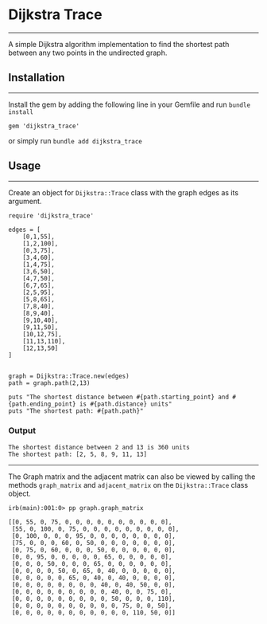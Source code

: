 # Dijkstra Trace
___
A simple Dijkstra algorithm implementation to find the shortest path between any two points in the undirected graph. 

## Installation
___
Install the gem by adding the following line in your Gemfile and run `bundle install`
```
gem 'dijkstra_trace'
```
or simply run `bundle add dijkstra_trace`
## Usage
___
Create an object for `Dijkstra::Trace` class with the graph edges as its argument.
```
require 'dijkstra_trace'

edges = [
    [0,1,55],
    [1,2,100],
    [0,3,75],
    [3,4,60],
    [1,4,75],
    [3,6,50],
    [4,7,50],
    [6,7,65],
    [2,5,95],
    [5,8,65],
    [7,8,40],
    [8,9,40],
    [9,10,40],
    [9,11,50],
    [10,12,75],
    [11,13,110],
    [12,13,50]
]


graph = Dijkstra::Trace.new(edges)
path = graph.path(2,13)

puts "The shortest distance between #{path.starting_point} and #{path.ending_point} is #{path.distance} units"
puts "The shortest path: #{path.path}"

```
### Output
```
The shortest distance between 2 and 13 is 360 units
The shortest path: [2, 5, 8, 9, 11, 13]
```
___
The Graph matrix and the adjacent matrix can also be viewed by calling the methods `graph_matrix` and `adjacent_matrix` on the `Dijkstra::Trace` class object.
```
irb(main):001:0> pp graph.graph_matrix

[[0, 55, 0, 75, 0, 0, 0, 0, 0, 0, 0, 0, 0, 0],
 [55, 0, 100, 0, 75, 0, 0, 0, 0, 0, 0, 0, 0, 0],
 [0, 100, 0, 0, 0, 95, 0, 0, 0, 0, 0, 0, 0, 0],
 [75, 0, 0, 0, 60, 0, 50, 0, 0, 0, 0, 0, 0, 0],
 [0, 75, 0, 60, 0, 0, 0, 50, 0, 0, 0, 0, 0, 0],
 [0, 0, 95, 0, 0, 0, 0, 0, 65, 0, 0, 0, 0, 0],
 [0, 0, 0, 50, 0, 0, 0, 65, 0, 0, 0, 0, 0, 0],
 [0, 0, 0, 0, 50, 0, 65, 0, 40, 0, 0, 0, 0, 0],
 [0, 0, 0, 0, 0, 65, 0, 40, 0, 40, 0, 0, 0, 0],
 [0, 0, 0, 0, 0, 0, 0, 0, 40, 0, 40, 50, 0, 0],
 [0, 0, 0, 0, 0, 0, 0, 0, 0, 40, 0, 0, 75, 0],
 [0, 0, 0, 0, 0, 0, 0, 0, 0, 50, 0, 0, 0, 110],
 [0, 0, 0, 0, 0, 0, 0, 0, 0, 0, 75, 0, 0, 50],
 [0, 0, 0, 0, 0, 0, 0, 0, 0, 0, 0, 110, 50, 0]]
```